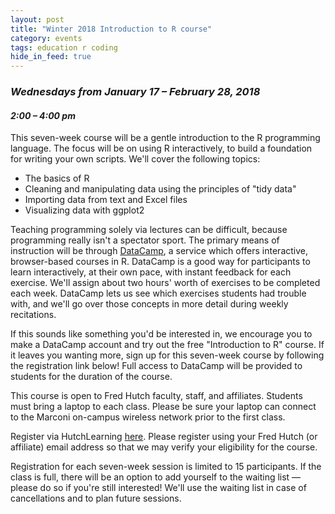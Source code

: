 ```yaml
---
layout: post
title: "Winter 2018 Introduction to R course"
category: events
tags: education r coding
hide_in_feed: true
---
```


### *Wednesdays from January 17 &ndash; February 28, 2018*

#### *2:00 &ndash; 4:00 pm*

This seven-week course will be a gentle introduction to the R programming language.
The focus will be on using R interactively, to build a foundation for writing your own scripts.
We'll cover the following topics:

- The basics of R
- Cleaning and manipulating data using the principles of "tidy data"
- Importing data from text and Excel files
- Visualizing data with ggplot2

Teaching programming solely via lectures can be difficult, because programming really isn't a spectator sport.
The primary means of instruction will be through [DataCamp](https://www.datacamp.com), a service which offers interactive, browser-based courses in R.
DataCamp is a good way for participants to learn interactively, at their own pace, with instant feedback for each exercise.
We'll assign about two hours' worth of exercises to be completed each week.
DataCamp lets us see which exercises students had trouble with, and we'll go over those concepts in more detail during weekly recitations.

If this sounds like something you'd be interested in, we encourage you to make a DataCamp account and try out the free "Introduction to R" course.
If it leaves you wanting more, sign up for this seven-week course by following the registration link below!
Full access to DataCamp will be provided to students for the duration of the course.

This course is open to Fred Hutch faculty, staff, and affiliates.
Students must bring a laptop to each class.
Please be sure your laptop can connect to the Marconi on-campus wireless network prior to the first class.

Register via HutchLearning [here](https://centernet.fredhutch.org/cn/u/training/access-hutch-learning.html).
Please register using your Fred Hutch (or affiliate) email address so that we may verify your eligibility for the course.

Registration for each seven-week session is limited to 15 participants.
If the class is full, there will be an option to add yourself to the waiting list &mdash; please do so if you're still interested!
We'll use the waiting list in case of cancellations and to plan future sessions.
